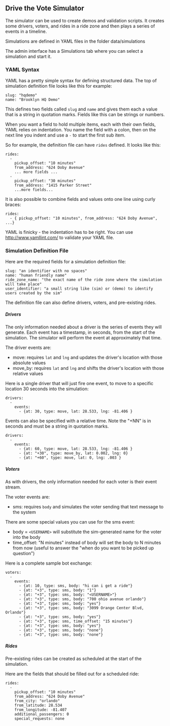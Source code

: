 ## Drive the Vote Simulator
The simulator can be used to create demos and validation scripts. It creates some drivers,
voters, and rides in a ride zone and then plays a series of events in a timeline.

Simulations are defined in YAML files in the folder data/simulations

The admin interface has a Simulations tab where you can select a simulation and start it.

### YAML Syntax
YAML has a pretty simple syntax for defining structured data. The top of simulation definition
file looks like this for example:

```
slug: "hqdemo"
name: "Brooklyn HQ Demo"
```

This defines two fields called ``slug`` and ``name`` and gives them each a value that is a string in 
quotation marks. Fields like this can be strings or numbers.

When you want a field to hold multiple items, each with their own fields, YAML relies on
indentation. You name the field with a colon, then on the next line you indent and use a ``-`` to
start the first sub item.

So for example, the definition file can have ``rides`` defined. It looks like this:

```
rides:
  -
    pickup_offset: "10 minutes"
    from_address: "624 Doby Avenue"
    ... more fields ...
  -
    pickup_offset: "30 minutes"
    from_address: "1415 Parker Street"
    ...more fields...
```

It is also possible to combine fields and values onto one line using curly braces:

```
rides:
  - { pickup_offset: "10 minutes", from_address: "624 Doby Avenue", ...}
```

YAML is finicky - the indentation has to be right. You can use http://www.yamllint.com/ to validate
your YAML file.

### Simulation Definition File
Here are the required fields for a simulation definition file:

```
slug: "an identifier with no spaces"
name: "human friendly name"
ride_zone_name: "the exact name of the ride zone where the simulation will take place"
user_identifier: "a small string like (sim) or (demo) to identify users created by the sim"
```

The definition file can also define drivers, voters, and pre-existing rides.

##### Drivers
The only information needed about a driver is the series of events they will generate. Each
event has a timestamp, in seconds, from the start of the simulation. The simulator will perform
the event at approximately that time. 

The driver events are:
- move: requires ``lat`` and ``lng`` and updates the driver's location with those absolute values
- move_by: requires ``lat`` and ``lng`` and shifts the driver's location with those relative values

Here is a single driver that will just fire one event, to move to a specific location 30 
seconds into the simulation:

```
drivers:
  -
    events:
      - {at: 30, type: move, lat: 28.533, lng: -81.406 }
```

Events can also be specified with a relative time. Note the "+NN" is in seconds and must be a 
string in quotation marks.
```
drivers:
  -
    events:
      - {at: 60, type: move, lat: 28.533, lng: -81.406 }
      - {at: "+30", type: move_by, lat: 0.002, lng: 0}
      - {at: "+60", type: move, lat: 0, lng: .003 }
```

##### Voters
As with drivers, the only information needed for each voter is their event stream.

The voter events are:
- sms: requires ``body`` and simulates the voter sending that text message to the system

There are some special values you can use for the sms event:
- body = ``<USERNAME>`` will substitute the sim-generated name for the voter into the body
- time_offset: "N minutes" instead of body will set the body to N minutes from now (useful to answer the 
"when do you want to be picked up question")

Here is a complete sample bot exchange:
```
voters:
  -
    events:
      - {at: 10, type: sms, body: "hi can i get a ride"}
      - {at: "+3", type: sms, body: "1"}
      - {at: "+3", type: sms, body: "<USERNAME>"}
      - {at: "+3", type: sms, body: "700 ohio avenue orlando"}
      - {at: "+3", type: sms, body: "yes"}
      - {at: "+3", type: sms, body: "3099 Orange Center Blvd, Orlando"}
      - {at: "+3", type: sms, body: "yes"}
      - {at: "+3", type: sms, time_offset: "15 minutes"}
      - {at: "+3", type: sms, body: "yes"}
      - {at: "+3", type: sms, body: "none"}
      - {at: "+3", type: sms, body: "none"}
```

##### Rides
Pre-existing rides can be created as scheduled at the start of the simulation.

Here are the fields that should be filled out for a scheduled ride:
```
rides:
  -
    pickup_offset: "10 minutes"
    from_address: "624 Doby Avenue"
    from_city: "orlando"
    from_latitude: 28.534
    from_longitude: -81.407
    additional_passengers: 0
    special_requests: none
```
